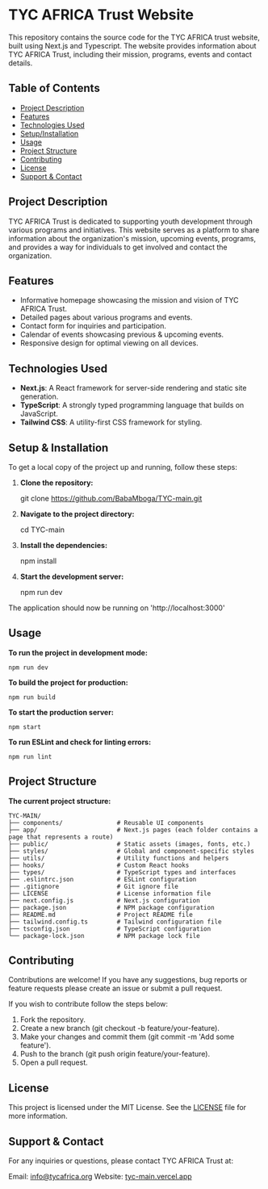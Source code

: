 # TYC AFRICA Trust Website 

This repository contains the source code for the TYC AFRICA trust website, built using Next.js and Typescript. The website provides information about TYC AFRICA Trust, including their mission, programs, events and contact details.

## Table of Contents

- [Project Description](#project-description)
- [Features](#features)
- [Technologies Used](#technologies-used)
- [Setup/Installation](#setup--installation)
- [Usage](#usage)
- [Project Structure](#project-structure)
- [Contributing](#contributing)
- [License](#license)
- [Support & Contact](#support--contact)

## Project Description

TYC AFRICA Trust is dedicated to supporting youth development through various programs and initiatives. This website serves as a platform to share information about the organization's mission, upcoming events, programs, and provides a way for individuals to get involved and contact the organization.

## Features

- Informative homepage showcasing the mission and vision of TYC AFRICA Trust.
- Detailed pages about various programs and events.
- Contact form for inquiries and participation.
- Calendar of events showcasing previous & upcoming events.
- Responsive design for optimal viewing on all devices.

## Technologies Used 

- **Next.js**: A React framework for server-side rendering and static site generation.
- **TypeScript**: A strongly typed programming language that builds on JavaScript.
- **Tailwind CSS**: A utility-first CSS framework for styling.

## Setup & Installation 

To get a local copy of the project up and running, follow these steps:

1. **Clone the repository:**
   
   git clone https://github.com/BabaMboga/TYC-main.git

2. **Navigate to the project directory:**

    cd TYC-main

3. **Install the dependencies:**

    npm install

4. **Start the development server:**

    npm run dev

The application should now be running on 'http://localhost:3000'

## Usage

**To run the project in development mode:**

    npm run dev

**To build the project for production:**

    npm run build

**To start the production server:**

    npm start

**To run ESLint and check for linting errors:**

    npm run lint 


## Project Structure

**The current project structure:**

    TYC-MAIN/
    ├── components/               # Reusable UI components
    ├── app/                      # Next.js pages (each folder contains a page that represents a route)
    ├── public/                   # Static assets (images, fonts, etc.)
    ├── styles/                   # Global and component-specific styles
    ├── utils/                    # Utility functions and helpers
    ├── hooks/                    # Custom React hooks
    ├── types/                    # TypeScript types and interfaces
    ├── .eslintrc.json            # ESLint configuration
    ├── .gitignore                # Git ignore file
    ├── LICENSE                   # License information file
    ├── next.config.js            # Next.js configuration
    ├── package.json              # NPM package configuration
    ├── README.md                 # Project README file
    ├── tailwind.config.ts        # Tailwind configuration file
    ├── tsconfig.json             # TypeScript configuration
    └── package-lock.json         # NPM package lock file


## Contributing

Contributions are welcome! If you have any suggestions, bug reports or feature requests please create an issue or submit a pull request.

If you wish to contribute follow the steps below:

1. Fork the repository.
2. Create a new branch (git checkout -b feature/your-feature).
3. Make your changes and commit them (git commit -m 'Add some feature').
4. Push to the branch (git push origin feature/your-feature).
5. Open a pull request.


## License

This project is licensed under the MIT License. See the [LICENSE](/LICENSE) file for more information.

## Support & Contact

For any inquiries or questions, please contact TYC AFRICA Trust at:

Email: info@tycafrica.org 
Website: [tyc-main.vercel.app](https://tyc-main.vercel.app/)